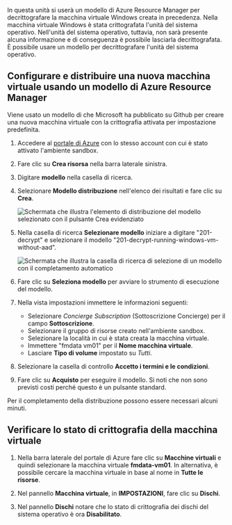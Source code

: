 In questa unità si userà un modello di Azure Resource Manager per decrittografare la macchina virtuale Windows creata in precedenza. Nella macchina virtuale Windows è stata crittografata l'unità del sistema operativo. Nell'unità del sistema operativo, tuttavia, non sarà presente alcuna informazione e di conseguenza è possibile lasciarla decrittografata. È possibile usare un modello per decrittografare l'unità del sistema operativo.

## <a name="configure-and-deploy-a-new-vm-using-an-azure-resource-manager-template"></a>Configurare e distribuire una nuova macchina virtuale usando un modello di Azure Resource Manager

Viene usato un modello di che Microsoft ha pubblicato su Github per creare una nuova macchina virtuale con la crittografia attivata per impostazione predefinita.

1. Accedere al [portale di Azure](https://portal.azure.com/learn.docs.microsoft.com?azure-portal=true) con lo stesso account con cui è stato attivato l'ambiente sandbox.

1. Fare clic su **Crea risorsa** nella barra laterale sinistra.

1. Digitare **modello** nella casella di ricerca.

1. Selezionare **Modello distribuzione** nell'elenco dei risultati e fare clic su **Crea**.

    ![Schermata che illustra l'elemento di distribuzione del modello selezionato con il pulsante Crea evidenziato](../media/6-create-template.png)

1. Nella casella di ricerca **Selezionare modello** iniziare a digitare "201-decrypt" e selezionare il modello "201-decrypt-running-windows-vm-without-aad".

    ![Schermata che illustra la casella di ricerca di selezione di un modello con il completamento automatico](../media/6-custom-deployment.png)

1. Fare clic su **Seleziona modello** per avviare lo strumento di esecuzione del modello.

1. Nella vista impostazioni immettere le informazioni seguenti:
    - Selezionare _Concierge Subscription_ (Sottoscrizione Concierge) per il campo **Sottoscrizione**.
    - Selezionare il gruppo di risorse creato nell'ambiente sandbox.
    - Selezionare la località in cui è stata creata la macchina virtuale.
    - Immettere "fmdata vm01" per il **Nome macchina virtuale**.
    - Lasciare **Tipo di volume** impostato su _Tutti_.

1. Selezionare la casella di controllo **Accetto i termini e le condizioni**.
1. Fare clic su **Acquisto** per eseguire il modello. Si noti che non sono previsti costi perché questo è un pulsante standard.

Per il completamento della distribuzione possono essere necessari alcuni minuti.

## <a name="verify-the-encryption-status-of-the-vm"></a>Verificare lo stato di crittografia della macchina virtuale

1. Nella barra laterale del portale di Azure fare clic su **Macchine virtuali** e quindi selezionare la macchina virtuale **fmdata-vm01**. In alternativa, è possibile cercare la macchina virtuale in base al nome in **Tutte le risorse**.

1. Nel pannello **Macchina virtuale**, in **IMPOSTAZIONI**, fare clic su **Dischi**.

1. Nel pannello **Dischi** notare che lo stato di crittografia dei dischi del sistema operativo è ora **Disabilitato**.
